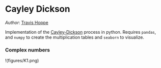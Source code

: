 # Cayley Dickson
*Author*: [Travis Hoppe](http://thoppe.github.io/)

Implementation of the [Cayley-Dickson](http://en.wikipedia.org/wiki/Cayley%E2%80%93Dickson_construction) process in python. Requires `pandas`, and `numpy` to create the multiplication tables and `seaborn` to visualize. 

### Complex numbers

!(figures/K1.png)


